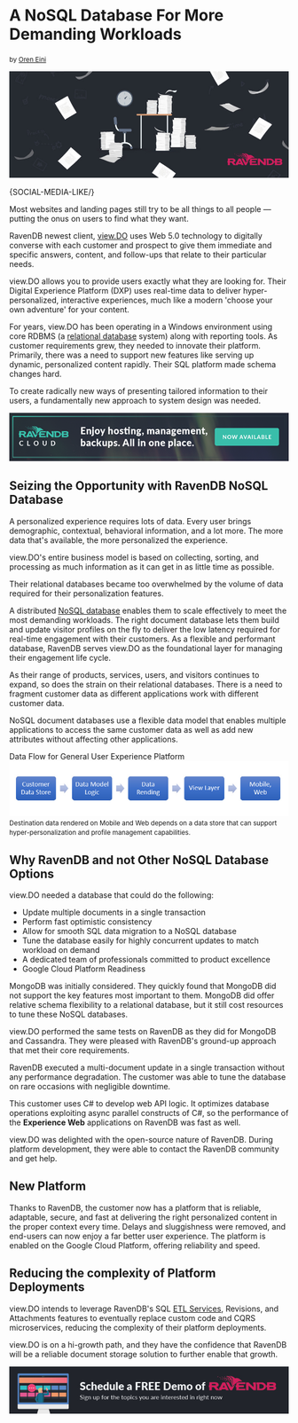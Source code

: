 # A NoSQL Database For More Demanding Workloads
<small>by <a href="mailto:ayende@ayende.com">Oren Eini</a></small>

![A NoSQL Database For More Demanding Workloads](images/nosql-database-creates-personal-experience-for-every-user.jpg)

{SOCIAL-MEDIA-LIKE/}

Most websites and landing pages still try to be all things to all people — putting the onus on users to find what they want.

RavenDB newest client, <a href="https://view.do" target="_blank" rel="nofollow">view.DO</a> uses Web 5.0 technology to digitally converse with each customer and prospect to give them immediate and specific answers, content, and follow-ups that relate to their particular needs.

view.DO allows you to provide users exactly what they are looking for. Their Digital Experience Platform (DXP) uses real-time data to deliver hyper-personalized, interactive experiences, much like a modern 'choose your own adventure' for your content.

For years, view.DO has been operating in a Windows environment using core RDBMS (a <a href="https://en.wikipedia.org/wiki/Relational_database" target="_blank" rel="nofollow">relational database</a> system) along with reporting tools. As customer requirements grew, they needed to innovate their platform. Primarily, there was a need to support new features like serving up dynamic, personalized content rapidly. Their SQL platform made schema changes hard.

To create radically new ways of presenting tailored information to their users, a fundamentally new approach to system design was needed.

<div class="margin-bottom">
    <a href="https://cloud.ravendb.net"><img src="images/ravendb-cloud.png" class="img-responsive m-0-auto" alt="Managed Cloud Hosting"/></a>
</div>

## Seizing the Opportunity with RavenDB NoSQL Database

A personalized experience requires lots of data. Every user brings demographic, contextual, behavioral information, and a lot more. The more data that's available, the more personalized the experience.

view.DO's entire business model is based on collecting, sorting, and processing as much information as it can get in as little time as possible.

Their relational databases became too overwhelmed by the volume of data required for their personalization features.

A distributed [NoSQL database](https://ravendb.net/articles/ravendb-best-nosql-database-example-for-startups) enables them to scale effectively to meet the most demanding workloads. The right document database lets them build and update visitor profiles on the fly to deliver the low latency required for real-time engagement with their customers. As a flexible and performant database, RavenDB serves view.DO as the foundational layer for managing their engagement life cycle.

As their range of products, services, users, and visitors continues to expand, so does the strain on their relational databases. There is a need to fragment customer data as different applications work with different customer data.

NoSQL document databases use a flexible data model that enables multiple applications to access the same customer data as well as add new attributes without affecting other applications.

Data Flow for General User Experience Platform
![Data Flow for General User Experience Platform](images/data-flow-for-general-user-experience-platform.jpg)
<small>Destination data rendered on Mobile and Web depends on a data store that can support hyper-personalization and profile management capabilities.</small>

## Why RavenDB and not Other NoSQL Database Options
view.DO needed a database that could do the following:
<ul>
    <li>Update multiple documents in a single transaction</li>
    <li class="margin-top-sm">Perform fast optimistic consistency</li>
    <li class="margin-top-sm">Allow for smooth SQL data migration to a NoSQL database</li>
    <li class="margin-top-sm">Tune the database easily for highly concurrent updates to match workload on demand</li>
    <li class="margin-top-sm">A dedicated team of professionals committed to product excellence</li>
    <li class="margin-top-sm">Google Cloud Platform Readiness</li>
</ul>

MongoDB was initially considered. They quickly found that MongoDB did not support the key features most important to them. MongoDB did offer relative schema flexibility to a relational database, but it still cost resources to tune these NoSQL databases.

view.DO performed the same tests on RavenDB as they did for MongoDB and Cassandra. They were pleased with RavenDB's ground-up approach that met their core requirements.

RavenDB executed a multi-document update in a single transaction without any performance degradation. The customer was able to tune the database on rare occasions with negligible downtime.

This customer uses C# to develop web API logic. It optimizes database operations exploiting async parallel constructs of C#, so the performance of the **Experience Web** applications on RavenDB was fast as well.

view.DO was delighted with the open-source nature of RavenDB. During platform development, they were able to contact the RavenDB community and get help.

## New Platform

Thanks to RavenDB, the customer now has a platform that is reliable, adaptable, secure, and fast at delivering the right personalized content in the proper context every time. Delays and sluggishness were removed, and end-users can now enjoy a far better user experience. The platform is enabled on the Google Cloud Platform, offering reliability and speed.

## Reducing the complexity of Platform Deployments

view.DO intends to leverage RavenDB's SQL [ETL Services](https://ravendb.net/why-ravendb/integration-with-relational-databases), Revisions, and Attachments features to eventually replace custom code and CQRS microservices, reducing the complexity of their platform deployments.

view.DO is on a hi-growth path, and they have the confidence that RavenDB will be a reliable document storage solution to further enable that growth.

<div>
    <a href="https://ravendb.net/live-demo"><img src="images/live-demo-banner.jpg" class="img-responsive m-0-auto" alt="Schedule a FREE Demo of RavenDB"/></a>
</div>

